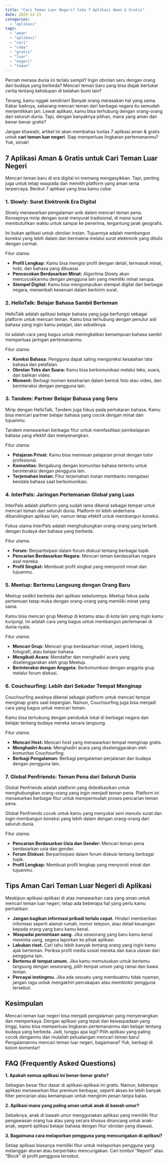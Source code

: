 ```yaml
---
title: "Cari Teman Luar Negeri? Coba 7 Aplikasi Aman & Gratis"
date: 2025-12-21
categories: 
  - "aplikasi"
tags: 
  - "aman"
  - "aplikasi"
  - "cari"
  - "coba"
  - "gratis"
  - "luar"
  - "negeri"
  - "teman"
---
```


Pernah merasa dunia ini terlalu sempit? Ingin obrolan seru dengan orang dari budaya yang berbeda? Mencari teman baru yang bisa diajak bertukar cerita tentang kehidupan di belahan bumi lain?

Tenang, kamu nggak sendirian! Banyak orang merasakan hal yang sama. Kabar baiknya, sekarang mencari teman dari berbagai negara itu semudah menjentikkan jari. Lewat aplikasi, kamu bisa terhubung dengan orang-orang dari seluruh dunia. Tapi, dengan banyaknya pilihan, mana yang aman dan benar-benar gratis?

Jangan khawatir, artikel ini akan membahas tuntas 7 aplikasi aman & gratis untuk **cari teman luar negeri**. Siap memperluas lingkaran pertemananmu? Yuk, simak!

## 7 Aplikasi Aman & Gratis untuk Cari Teman Luar Negeri

Mencari teman baru di era digital ini memang mengasyikkan. Tapi, penting juga untuk tetap waspada dan memilih platform yang aman serta terpercaya. Berikut 7 aplikasi yang bisa kamu coba:

### 1\. Slowly: Surat Elektronik Era Digital

Slowly menawarkan pengalaman unik dalam mencari teman pena. Konsepnya mirip dengan surat menyurat tradisional, di mana surat membutuhkan waktu untuk sampai ke penerima, tergantung jarak geografis.

Ini bukan aplikasi untuk obrolan instan. Tujuannya adalah membangun koneksi yang lebih dalam dan bermakna melalui surat elektronik yang ditulis dengan cermat.

Fitur utama:

- **Profil Lengkap:** Kamu bisa mengisi profil dengan detail, termasuk minat, hobi, dan bahasa yang dikuasai.
- **Pencocokan Berdasarkan Minat:** Algoritma Slowly akan mencocokkanmu dengan pengguna lain yang memiliki minat serupa.
- **Stempel Digital:** Kamu bisa mengumpulkan stempel digital dari berbagai negara, menambah keseruan dalam berkirim surat.

### 2\. HelloTalk: Belajar Bahasa Sambil Berteman

HelloTalk adalah aplikasi belajar bahasa yang juga berfungsi sebagai platform untuk mencari teman. Kamu bisa terhubung dengan penutur asli bahasa yang ingin kamu pelajari, dan sebaliknya.

Ini adalah cara yang bagus untuk meningkatkan kemampuan bahasa sambil memperluas jaringan pertemananmu.

Fitur utama:

- **Koreksi Bahasa:** Pengguna dapat saling mengoreksi kesalahan tata bahasa dan pelafalan.
- **Obrolan Teks dan Suara:** Kamu bisa berkomunikasi melalui teks, suara, dan bahkan video.
- **Moment:** Berbagi momen keseharian dalam bentuk foto atau video, dan berinteraksi dengan pengguna lain.

### 3\. Tandem: Partner Belajar Bahasa yang Seru

Mirip dengan HelloTalk, Tandem juga fokus pada pertukaran bahasa. Kamu bisa mencari partner belajar bahasa yang cocok dengan minat dan tujuanmu.

Tandem menawarkan berbagai fitur untuk memfasilitasi pembelajaran bahasa yang efektif dan menyenangkan.

Fitur utama:

- **Pelajaran Privat:** Kamu bisa memesan pelajaran privat dengan tutor profesional.
- **Komunitas:** Bergabung dengan komunitas bahasa tertentu untuk berinteraksi dengan pengguna lain.
- **Terjemahan Instan:** Fitur terjemahan instan membantu mengatasi kendala bahasa saat berkomunikasi.

### 4\. InterPals: Jaringan Pertemanan Global yang Luas

InterPals adalah platform yang sudah lama dikenal sebagai tempat untuk mencari teman dari seluruh dunia. Platform ini lebih sederhana dibandingkan aplikasi lain, namun tetap efektif untuk membangun koneksi.

Fokus utama InterPals adalah menghubungkan orang-orang yang tertarik dengan budaya dan bahasa yang berbeda.

Fitur utama:

- **Forum:** Berpartisipasi dalam forum diskusi tentang berbagai topik.
- **Pencarian Berdasarkan Negara:** Mencari teman berdasarkan negara asal mereka.
- **Profil Singkat:** Membuat profil singkat yang menyoroti minat dan tujuanmu.

### 5\. Meetup: Bertemu Langsung dengan Orang Baru

Meetup sedikit berbeda dari aplikasi sebelumnya. Meetup fokus pada pertemuan tatap muka dengan orang-orang yang memiliki minat yang sama.

Kamu bisa mencari grup Meetup di kotamu atau di kota lain yang ingin kamu kunjungi. Ini adalah cara yang bagus untuk membangun pertemanan di dunia nyata.

Fitur utama:

- **Mencari Grup:** Mencari grup berdasarkan minat, seperti hiking, fotografi, atau belajar bahasa.
- **Mengikuti Acara:** Mendaftar dan menghadiri acara yang diselenggarakan oleh grup Meetup.
- **Berinteraksi dengan Anggota:** Berkomunikasi dengan anggota grup melalui forum diskusi.

### 6\. Couchsurfing: Lebih dari Sekadar Tempat Menginap

Couchsurfing awalnya dikenal sebagai platform untuk mencari tempat menginap gratis saat bepergian. Namun, Couchsurfing juga bisa menjadi cara yang bagus untuk mencari teman.

Kamu bisa terhubung dengan penduduk lokal di berbagai negara dan belajar tentang budaya mereka secara langsung.

Fitur utama:

- **Mencari Host:** Mencari host yang menawarkan tempat menginap gratis.
- **Menghadiri Acara:** Menghadiri acara yang diselenggarakan oleh komunitas Couchsurfing.
- **Berbagi Pengalaman:** Berbagi pengalaman perjalanan dan budaya dengan pengguna lain.

### 7\. Global Penfriends: Teman Pena dari Seluruh Dunia

Global Penfriends adalah platform yang didedikasikan untuk menghubungkan orang-orang yang ingin menjadi teman pena. Platform ini menawarkan berbagai fitur untuk mempermudah proses pencarian teman pena.

Global Penfriends cocok untuk kamu yang menyukai seni menulis surat dan ingin membangun koneksi yang lebih dalam dengan orang-orang dari seluruh dunia.

Fitur utama:

- **Pencarian Berdasarkan Usia dan Gender:** Mencari teman pena berdasarkan usia dan gender.
- **Forum Diskusi:** Berpartisipasi dalam forum diskusi tentang berbagai topik.
- **Profil Lengkap:** Membuat profil lengkap yang menyoroti minat dan tujuanmu.

## Tips Aman Cari Teman Luar Negeri di Aplikasi

Meskipun aplikasi-aplikasi di atas menawarkan cara yang aman untuk mencari teman luar negeri, tetap ada beberapa hal yang perlu kamu perhatikan:

- **Jangan bagikan informasi pribadi terlalu cepat.** Hindari memberikan informasi seperti alamat rumah, nomor telepon, atau detail keuangan kepada orang yang baru kamu kenal.
- **Waspadai permintaan uang.** Jika seseorang yang baru kamu kenal meminta uang, segera laporkan ke pihak aplikasi.
- **Lakukan riset.** Cari tahu lebih banyak tentang orang yang ingin kamu ajak berteman. Periksa profil media sosial mereka dan baca ulasan dari pengguna lain.
- **Bertemu di tempat umum.** Jika kamu memutuskan untuk bertemu langsung dengan seseorang, pilih tempat umum yang ramai dan bawa teman.
- **Percayai instingmu.** Jika ada sesuatu yang membuatmu tidak nyaman, jangan ragu untuk mengakhiri percakapan atau memblokir pengguna tersebut.

## Kesimpulan

Mencari teman luar negeri bisa menjadi pengalaman yang menyenangkan dan memperkaya. Dengan aplikasi yang tepat dan kewaspadaan yang tinggi, kamu bisa memperluas lingkaran pertemananmu dan belajar tentang budaya yang berbeda. Jadi, tunggu apa lagi? Pilih aplikasi yang paling cocok denganmu dan mulailah petualangan mencari teman baru! Pengalamanmu mencari teman luar negeri, bagaimana? Yuk, berbagi di kolom komentar!

## FAQ (Frequently Asked Questions)

**1\. Apakah semua aplikasi ini benar-benar gratis?**

Sebagian besar fitur dasar di aplikasi-aplikasi ini gratis. Namun, beberapa aplikasi menawarkan fitur premium berbayar, seperti akses ke lebih banyak filter pencarian atau kemampuan untuk mengirim pesan tanpa batas.

**2\. Aplikasi mana yang paling aman untuk anak di bawah umur?**

Sebaiknya, anak di bawah umur menggunakan aplikasi yang memiliki fitur pengawasan orang tua atau yang secara khusus dirancang untuk anak-anak, seperti aplikasi belajar bahasa dengan fitur obrolan yang diawasi.

**3\. Bagaimana cara melaporkan pengguna yang mencurigakan di aplikasi?**

Setiap aplikasi biasanya memiliki fitur untuk melaporkan pengguna yang melanggar aturan atau berperilaku mencurigakan. Cari tombol "Report" atau "Block" di profil pengguna tersebut.
